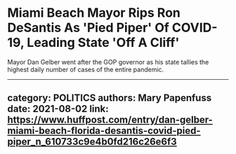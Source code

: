 # Miami Beach Mayor Rips Ron DeSantis As 'Pied Piper' Of COVID-19, Leading State 'Off A Cliff'

Mayor Dan Gelber went after the GOP governor as his state tallies the highest daily number of cases of the entire pandemic.

---
category: POLITICS
authors: Mary Papenfuss
date: 2021-08-02
link: https://www.huffpost.com/entry/dan-gelber-miami-beach-florida-desantis-covid-pied-piper_n_610733c9e4b0fd216c26e6f3
---
